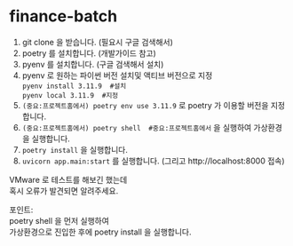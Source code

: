 ﻿# finance-batch
1. git clone 을 받습니다. (필요시 구글 검색해서)
2. poetry 를 설치합니다. (개발가이드 참고)
3. pyenv 를 설치합니다. (구글 검색해서 설치)
4. pyenv 로 원하는 파이썬 버전 설치및 액티브 버전으로 지정  
   ```pyenv install 3.11.9  #설치```  
   ```pyenv local 3.11.9  #지정```
6. ```(중요:프로젝트홈에서) poetry env use 3.11.9``` 로 poetry 가 이용할 버전을 지정합니다.
7. ```(중요:프로젝트홈에서) poetry shell  #중요:프로젝트홈에서``` 을 실행하여 가상환경을 실행합니다.
8. ```poetry install``` 을 실행합니다.
9. ```uvicorn app.main:start``` 를 실행합니다. (그리고 http://localhost:8000 접속)

VMware 로 테스트를 해보긴 했는데  
혹시 오류가 발견되면 알려주세요.

포인트:  
poetry shell 을 먼저 실행하여  
가상환경으로 진입한 후에 poetry install 을 실행합니다.
